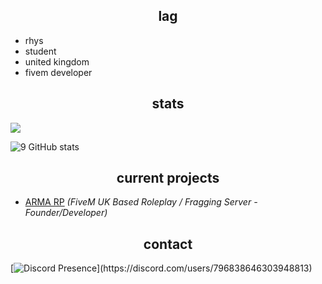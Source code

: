 <h2 align="center">lag</h2>

- rhys
- student
- united kingdom
- fivem developer

<h2 align="center">stats</h2>

![](https://komarev.com/ghpvc/?username=Iagging&color=blueviolet)

![9 GitHub stats](https://github-readme-stats.vercel.app/api?username=Iagging&theme=midnight-purple&show_icons=true)

<h2 align="center">current projects</h2>

- [ARMA RP](https://discord.gg/armarp) *(FiveM UK Based Roleplay / Fragging Server - Founder/Developer)*

<h2 align="center">contact</h2>

[![Discord Presence](https://lanyard-profile-readme.vercel.app/api/796838646303948813?theme=dark&bg=000000&animated=true&hideDiscrim=false&borderRadius=10px&idleMessage=Probably%20doing%20something%20else...)](https://discord.com/users/796838646303948813)
